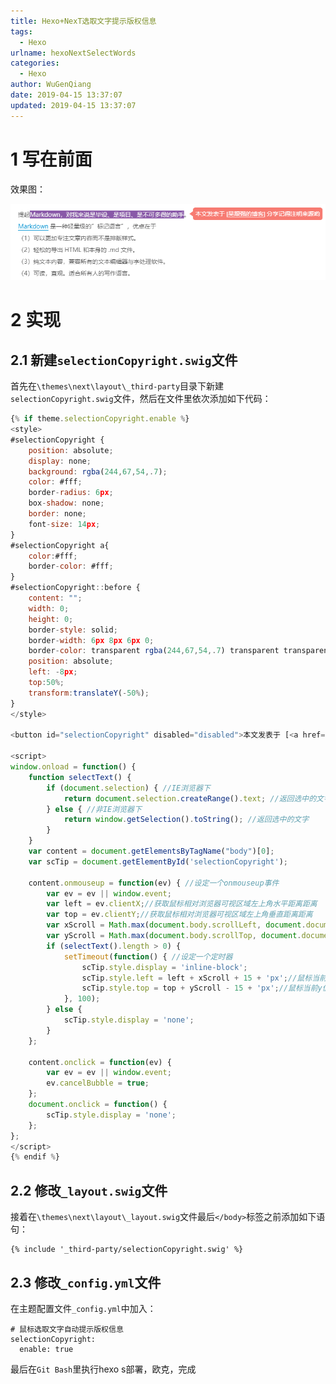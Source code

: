 ```yaml
---
title: Hexo+NexT选取文字提示版权信息
tags:
  - Hexo
urlname: hexoNextSelectWords
categories:
  - Hexo
author: WuGenQiang
date: 2019-04-15 13:37:07
updated: 2019-04-15 13:37:07
---
```


# 1 写在前面
效果图：

![](https://raw.githubusercontent.com/wugenqiang/PictureBed/master/pictures/20190415134019.png)

<!--more-->

# 2 实现
## 2.1 新建`selectionCopyright.swig`文件
首先在`\themes\next\layout\_third-party`目录下新建`selectionCopyright.swig`文件，然后在文件里依次添加如下代码：
```js
{% if theme.selectionCopyright.enable %}
<style>
#selectionCopyright {
    position: absolute;
    display: none;
    background: rgba(244,67,54,.7);
    color: #fff;
    border-radius: 6px;
    box-shadow: none;
    border: none;
    font-size: 14px;
}
#selectionCopyright a{
    color:#fff;
    border-color: #fff;
}
#selectionCopyright::before {
    content: "";
    width: 0;
    height: 0;
    border-style: solid;
    border-width: 6px 8px 6px 0;
    border-color: transparent rgba(244,67,54,.7) transparent transparent;
    position: absolute;
    left: -8px;
    top:50%;
    transform:translateY(-50%);
}
</style>

<button id="selectionCopyright" disabled="disabled">本文发表于 [<a href="https://blog.enjoytoshare.club/">吴跟强的博客</a>] 分享记得注明来源哟</button>

<script>
window.onload = function() {
    function selectText() {
        if (document.selection) { //IE浏览器下
            return document.selection.createRange().text; //返回选中的文字
        } else { //非IE浏览器下
            return window.getSelection().toString(); //返回选中的文字
        }
    }
    var content = document.getElementsByTagName("body")[0];
    var scTip = document.getElementById('selectionCopyright');

    content.onmouseup = function(ev) { //设定一个onmouseup事件
        var ev = ev || window.event;
        var left = ev.clientX;//获取鼠标相对浏览器可视区域左上角水平距离距离
        var top = ev.clientY;//获取鼠标相对浏览器可视区域左上角垂直距离距离
        var xScroll = Math.max(document.body.scrollLeft, document.documentElement.scrollLeft);//获取文档水平滚动距离
        var yScroll = Math.max(document.body.scrollTop, document.documentElement.scrollTop);//获取文档垂直滚动距离
        if (selectText().length > 0) {
            setTimeout(function() { //设定一个定时器
                scTip.style.display = 'inline-block';
                scTip.style.left = left + xScroll + 15 + 'px';//鼠标当前x值
                scTip.style.top = top + yScroll - 15 + 'px';//鼠标当前y值
            }, 100);
        } else {
            scTip.style.display = 'none';
        }
    };

    content.onclick = function(ev) {
        var ev = ev || window.event;
        ev.cancelBubble = true;
    };
    document.onclick = function() {
        scTip.style.display = 'none';
    };
};
</script>
{% endif %}
```
## 2.2 修改`_layout.swig`文件
接着在`\themes\next\layout\_layout.swig`文件最后`</body>`标签之前添加如下语句：
```
{% include '_third-party/selectionCopyright.swig' %}
```
## 2.3 修改`_config.yml`文件
在主题配置文件`_config.yml`中加入：
```
# 鼠标选取文字自动提示版权信息
selectionCopyright:
  enable: true
```
最后在`Git Bash`里执行hexo s部署，欧克，完成
